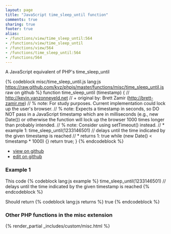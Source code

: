 ```yaml
---
layout: page
title: "JavaScript time_sleep_until function"
comments: true
sharing: true
footer: true
alias:
- /functions/view/time_sleep_until:564
- /functions/view/time_sleep_until
- /functions/view/564
- /functions/time_sleep_until:564
- /functions/564
---
```

<!-- Generated by Rakefile:build -->
A JavaScript equivalent of PHP's time_sleep_until

{% codeblock misc/time_sleep_until.js lang:js https://raw.github.com/kvz/phpjs/master/functions/misc/time_sleep_until.js raw on github %}
function time_sleep_until (timestamp) {
  // http://kevin.vanzonneveld.net
  // +   original by: Brett Zamir (http://brett-zamir.me)
  // %          note: For study purposes. Current implementation could lock up the user's browser.
  // %          note: Expects a timestamp in seconds, so DO NOT pass in a JavaScript timestamp which are in milliseconds (e.g., new Date()) or otherwise the function will lock up the browser 1000 times longer than probably intended.
  // %          note: Consider using setTimeout() instead.
  // *     example 1: time_sleep_until(1233146501) // delays until the time indicated by the given timestamp is reached
  // *     returns 1: true
  while (new Date() < timestamp * 1000) {}
  return true;
}
{% endcodeblock %}

 - [view on github](https://github.com/kvz/phpjs/blob/master/functions/misc/time_sleep_until.js)
 - [edit on github](https://github.com/kvz/phpjs/edit/master/functions/misc/time_sleep_until.js)

### Example 1
This code
{% codeblock lang:js example %}
time_sleep_until(1233146501) // delays until the time indicated by the given timestamp is reached
{% endcodeblock %}

Should return
{% codeblock lang:js returns %}
true
{% endcodeblock %}


### Other PHP functions in the misc extension
{% render_partial _includes/custom/misc.html %}
